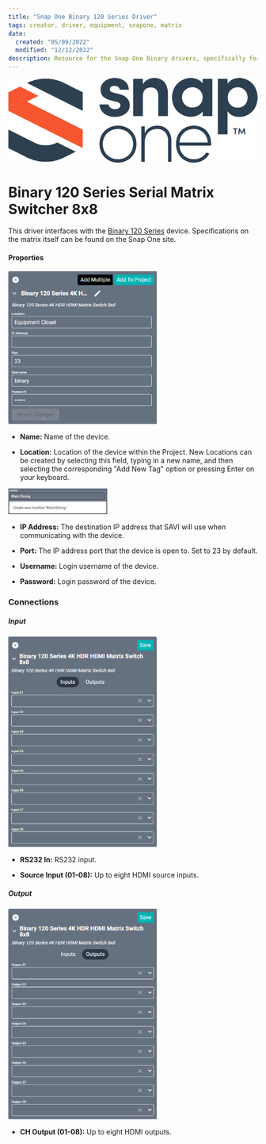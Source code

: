 ```yaml
---
title: "Snap One Binary 120 Series Driver"
tags: creator, driver, equipment, snapone, matrix
date:
  created: "05/09/2022"
  modified: "12/12/2022"
description: Resource for the Snap One Binary drivers, specifically for the 120 and 660 series.
---
```

<div style="text-align: center">

<a href="../../../Assets/Knowledge-Base/Creator/Drivers/Logos/snapone-logo.png">
  <img src="../../../Assets/Knowledge-Base/Creator/Drivers/Logos/snapone-logo.png" alt="SnapOne Logo" width="700" height="" class="center">
</a>
</div>

# Binary 120 Series Serial Matrix Switcher 8x8
This driver interfaces with the [Binary 120 Series](https://www.snapav.com/shop/en/snapav/binary-trade%3B-120-series-hdmi-matrix-switcher-with-hdmi-outputs-b-120-hdmatrix "Snap One Binary 120 Series") device. Specifications on the matrix itself can be found on the Snap One site.

#### Properties
<a href="../../../Assets/Knowledge-Base/Creator/Drivers/binary-120-series-4k-hdr-hdmi-matrix-switcher-8x8.png">
  <img src="../../../Assets/Knowledge-Base/Creator/Drivers/binary-120-series-4k-hdr-hdmi-matrix-switcher-8x8.png" alt="Binary 120 Series Matrix Switcher 8x8" width="300" height="">
</a>


* **Name:** Name of the device.

* **Location:** Location of the device within the Project. New Locations can be created by selecting this field, typing in a new name, and then selecting the corresponding "Add New Tag" option or pressing Enter on your keyboard.
<img src="../../../Assets/Knowledge-Base/Creator/Drivers/locations-add.png" alt="Adding Main Dining Tag to Location" width="200" height="">

* **IP Address:** The destination IP address that SAVI will use when communicating with the device.

* **Port:** The IP address port that the device is open to. Set to 23 by default.

* **Username:** Login username of the device.

* **Password:** Login password of the device.


### Connections

##### Input
<a href="../../../Assets/Knowledge-Base/Creator/Drivers/binary-120-series-4k-hdr-hdmi-matrix-switcher-8x8-connections-input.png">
  <img src="../../../Assets/Knowledge-Base/Creator/Drivers/binary-120-series-4k-hdr-hdmi-matrix-switcher-8x8-connections-input.png" alt="Binary 120 Series Matrix Switcher 8x8 - connections input" width="300" height="">
</a>


* **RS232 In:** RS232 input.

* **Source Input (01-08):** Up to eight HDMI source inputs.

##### Output
<a href="../../../Assets/Knowledge-Base/Creator/Drivers/binary-120-series-4k-hdr-hdmi-matrix-switcher-8x8-connections-output.png">
  <img src="../../../Assets/Knowledge-Base/Creator/Drivers/binary-120-series-4k-hdr-hdmi-matrix-switcher-8x8-connections-output.png" alt="Binary 120 Series Matrix Switcher 8x8 - connections output" width="300" height="">
</a>

* **CH Output (01-08):** Up to eight HDMI outputs.
